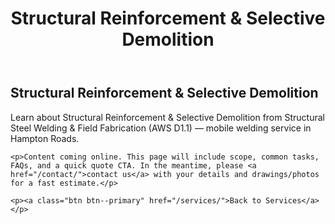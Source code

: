 ﻿---
layout: kmw_base
title: Structural Reinforcement & Selective Demolition
permalink: /services/structural/reinforcement-demolition/
seo_description: Learn about Structural Reinforcement & Selective Demolition from Structural Steel Welding & Field Fabrication (AWS D1.1) — mobile welding service in Hampton Roads.
---

<section class="section">
  <div class="container">
    <h1>Structural Reinforcement & Selective Demolition</h1>
    <p class="lead">Learn about Structural Reinforcement & Selective Demolition from Structural Steel Welding & Field Fabrication (AWS D1.1) — mobile welding service in Hampton Roads.</p>

    <p>Content coming online. This page will include scope, common tasks, FAQs, and a quick quote CTA. In the meantime, please <a href="/contact/">contact us</a> with your details and drawings/photos for a fast estimate.</p>

    <p><a class="btn btn--primary" href="/services/">Back to Services</a></p>
  </div>
</section>
